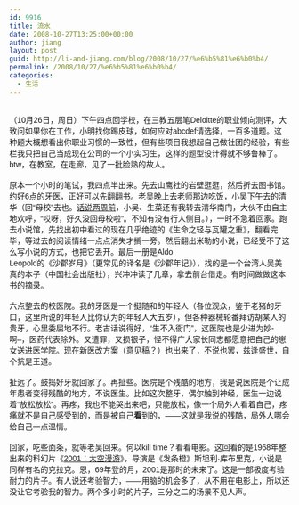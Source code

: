 ```yaml
---
id: 9916
title: 流水
date: 2008-10-27T13:25:00+00:00
author: jiang
layout: post
guid: http://li-and-jiang.com/blog/2008/10/27/%e6%b5%81%e6%b0%b4/
permalink: /2008/10/27/%e6%b5%81%e6%b0%b4/
categories:
  - 生活
---
```

<div>
  <font face="Arial"></font> 
</div>

<div>
  <font face="Arial">（10月26日，周日）下午四点回学校，在三教五层笔Deloitte的职业倾向测评，大致问如果你在工作，小明找你踢皮球，如何应对abcdef请选择，一百多道题。这种题大概想看出你职业习惯的一致性，但有些项目我想起自己做社团的经验，有些栏我只把自己当成现在公司的一个小实习生，这样的题型设计得就不够鲁棒了。btw，在教室，在走廊，见了一批脸熟的故人。</font>
</div>

<div>
   
</div>

<div>
  <font face="Arial">原本一个小时的笔试，我四点半出来。先去山鹰社的岩壁逛逛，然后折去图书馆。约好6点的牙医，正好可以先翻翻书。老吴晚上去老师那边吃饭，小吴下午去的清华（回“母校”去也。<a href="http://panshanghu.spaces.live.com/blog/cns!48FF0CB3CA580A89!2008.entry">话说两周前</a>，小吴、生菜还有我转去清华南门，大伙不由自主地欢呼，“哎呀，好久没回母校啦”。不知有没有行人侧目。），一时不急着回家。跑去小说馆，先找出初中看过的现在几乎绝迹的《生命之轻与瓦罐之重》，翻看完毕，等过去的阅读情绪一点点消失才搁一旁。然后翻出米勒的小说，已经受不了这么写小说的方式，也把它丢开。最后一册是Aldo<br /> Leopold的《沙郡岁月》（更常见的译名是《沙郡年记》），找的是一个台湾人吴美真的本子（中国社会出版社），兴冲冲读了几章，拿去前台借走。有时间做做这本书的摘录。</font>
</div>

<div>
   
</div>

<div>
  <font face="Arial">六点整去的校医院。我的牙医是一个挺随和的年轻人（各位观众，鉴于老猪的牙口，这里所说的年轻人比你认为的年轻人大五岁），但各种器械轮番拜访胡某人的贵牙，心里委屈地不行。老古话说得好，“生不入衙门”，这医院也是少进为妙-啊&#8211;，医药代表除外。又遭罪，又损银子，怪不得广大家长同志都愿意把自己的崽女送进医学院。现在新医改方案（意见稿？）也出来了，不说也罢，兹逢盛世，自个抗是王道。</font>
</div>

<div>
   
</div>

<div>
  <font face="Arial">扯远了。鼓捣好牙就回家了。再扯些。医院是个残酷的地方，我是说医院是个让成年患者变得残酷的地方，不说医生。比如这次整牙，偶尔触到神经，医生一边说着“放松放松”。再疼，我也不能哭出来吧，只能放松，像一个局外人看着自己，疼痛就不是自己感受到的，而是被自己<strong>看</strong>到的，——这就是我说的残酷，局外人哪会给自己一点温情。</font>
</div>

<div>
   
</div>

<div>
  <font face="Arial">回家，吃些面条，就等老吴回来。何以kill time？看看电影。这回看的是1968年整出来的科幻片《<a href="http://baike.baidu.com/view/469249.htm">2001：太空漫游</a>》，导演是《发条橙》斯坦利·库布里克，小说是同样有名的克拉克。恩，69年登的月，2001是那时的未来了。这是一部极度考验耐力的片子。有人说还考验智力，——用脑的机会多了，从不用在电影上，所以还没让它考验我的智力。两个多小时的片子，三分之二的场景不见人声。</font>
</div>